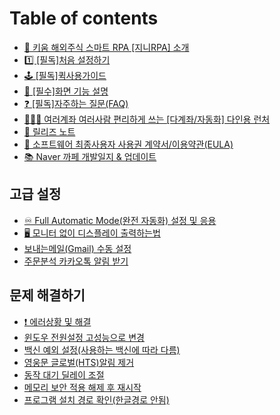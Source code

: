 # Table of contents

* [🤖 키움 해외주식 스마트 RPA \[지니RPA\] 소개](README.md)
* [1️⃣ \[필독\]처음 설정하기](init1.md)
* [🕹️ \[필독\]퀵사용가이드](quick\_guide.md)
* [📖 \[필수\]화면 기능 설명](detail.md)
* [❓ \[필독\]자주하는 질문(FAQ)](faq.md)
* [🧑‍🤝‍🧑 여러계좌 여러사람 편리하게 쓰는 \[다계좌/자동화\] 다인용 런처](launcher.md)
* [📃 릴리즈 노트](releasenote.md)
* [📝 소프트웨어 최종사용자 사용권 계약서/이용약관(EULA)](eula.md)
* [📚 Naver 까페 개발일지 & 업데이트](update-link.md)

## 고급 설정 <a href="#advanced_setting" id="advanced_setting"></a>

* [♾️ Full Automatic Mode(완전 자동화) 설정 및 응용](advanced\_setting/fullautomatic.md)
* [🖥️ 모니터 없이 디스플레이 출력하는법](advanced\_setting/fullautomatic/nomonitor.md)
* [보내는메일(Gmail) 수동 설정](advanced\_setting/gmail.md)
* [주문분석 카카오톡 알림 받기](advanced\_setting/kakao.md)

## 문제 해결하기 <a href="#issue_solved" id="issue_solved"></a>

* [❗ 에러상황 및 해결](issue\_solved/error\_code.md)
* [윈도우 전원설정 고성능으로 변경](issue\_solved/solved4.md)
* [백신 예외 설정(사용하는 백신에 따라 다름)](issue\_solved/antivirus.md)
* [영웅문 글로벌(HTS)알림 제거](issue\_solved/hts.md)
* [동작 대기 딜레이 조절](issue\_solved/delay.md)
* [메모리 보안 적용 해제 후 재시작](issue\_solved/memory.md)
* [프로그램 설치 경로 확인(한글경로 안됨)](issue\_solved/solved6.md)
